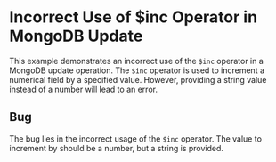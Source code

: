 # Incorrect Use of $inc Operator in MongoDB Update

This example demonstrates an incorrect use of the `$inc` operator in a MongoDB update operation. The `$inc` operator is used to increment a numerical field by a specified value.  However, providing a string value instead of a number will lead to an error.

## Bug
The bug lies in the incorrect usage of the `$inc` operator.  The value to increment by should be a number, but a string is provided.